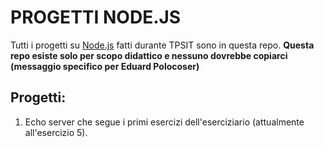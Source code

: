 # PROGETTI NODE.JS

Tutti i progetti su [Node.js](https://nodejs.org/) fatti durante TPSIT sono in questa repo.
**Questa repo esiste solo per scopo didattico e nessuno dovrebbe copiarci (messaggio specifico per Eduard Polocoser)**

## Progetti:
1. Echo server che segue i primi esercizi dell'eserciziario (attualmente all'esercizio 5).